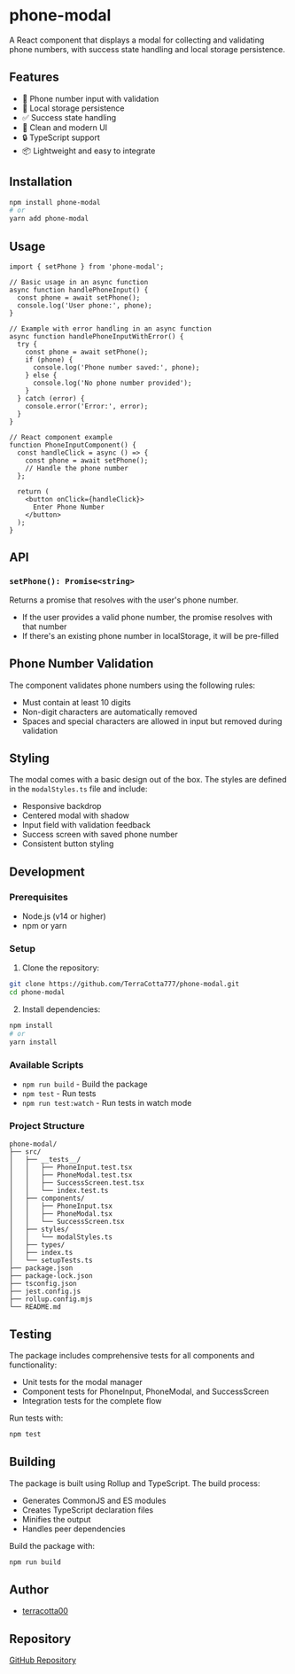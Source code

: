 # phone-modal

A React component that displays a modal for collecting and validating phone numbers, with success state handling and local storage persistence.

## Features

- 📱 Phone number input with validation
- 💾 Local storage persistence
- ✅ Success state handling
- 🎨 Clean and modern UI
- 🔒 TypeScript support
- 📦 Lightweight and easy to integrate

## Installation

```bash
npm install phone-modal
# or
yarn add phone-modal
```

## Usage

```tsx
import { setPhone } from 'phone-modal';

// Basic usage in an async function
async function handlePhoneInput() {
  const phone = await setPhone();
  console.log('User phone:', phone);
}

// Example with error handling in an async function
async function handlePhoneInputWithError() {
  try {
    const phone = await setPhone();
    if (phone) {
      console.log('Phone number saved:', phone);
    } else {
      console.log('No phone number provided');
    }
  } catch (error) {
    console.error('Error:', error);
  }
}

// React component example
function PhoneInputComponent() {
  const handleClick = async () => {
    const phone = await setPhone();
    // Handle the phone number
  };

  return (
    <button onClick={handleClick}>
      Enter Phone Number
    </button>
  );
}
```

## API

### `setPhone(): Promise<string>`

Returns a promise that resolves with the user's phone number.

- If the user provides a valid phone number, the promise resolves with that number
- If there's an existing phone number in localStorage, it will be pre-filled

## Phone Number Validation

The component validates phone numbers using the following rules:
- Must contain at least 10 digits
- Non-digit characters are automatically removed
- Spaces and special characters are allowed in input but removed during validation

## Styling

The modal comes with a basic design out of the box. The styles are defined in the `modalStyles.ts` file and include:

- Responsive backdrop
- Centered modal with shadow
- Input field with validation feedback
- Success screen with saved phone number
- Consistent button styling

## Development

### Prerequisites

- Node.js (v14 or higher)
- npm or yarn

### Setup

1. Clone the repository:
```bash
git clone https://github.com/TerraCotta777/phone-modal.git
cd phone-modal
```

2. Install dependencies:
```bash
npm install
# or
yarn install
```

### Available Scripts

- `npm run build` - Build the package
- `npm test` - Run tests
- `npm run test:watch` - Run tests in watch mode

### Project Structure

```
phone-modal/
├── src/
│   ├── __tests__/
│   │   ├── PhoneInput.test.tsx
│   │   ├── PhoneModal.test.tsx
│   │   ├── SuccessScreen.test.tsx
│   │   └── index.test.ts
│   ├── components/
│   │   ├── PhoneInput.tsx
│   │   ├── PhoneModal.tsx
│   │   └── SuccessScreen.tsx
│   ├── styles/
│   │   └── modalStyles.ts
│   ├── types/
│   ├── index.ts
│   └── setupTests.ts
├── package.json
├── package-lock.json
├── tsconfig.json
├── jest.config.js
├── rollup.config.mjs
└── README.md
```

## Testing

The package includes comprehensive tests for all components and functionality:

- Unit tests for the modal manager
- Component tests for PhoneInput, PhoneModal, and SuccessScreen
- Integration tests for the complete flow

Run tests with:
```bash
npm test
```

## Building

The package is built using Rollup and TypeScript. The build process:
- Generates CommonJS and ES modules
- Creates TypeScript declaration files
- Minifies the output
- Handles peer dependencies

Build the package with:
```bash
npm run build
```

## Author

- [terracotta00](https://github.com/TerraCotta777)

## Repository

[GitHub Repository](https://github.com/TerraCotta777/phone-modal)

